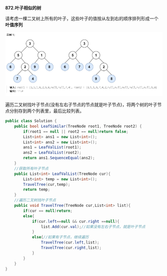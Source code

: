 **872.叶子相似的树**

请考虑一棵二叉树上所有的叶子，这些叶子的值按从左到右的顺序排列形成一个 **叶值序列** 

![QQ_1737947537327](./7.叶子相似的树.assets/QQ_1737947537327.png)

遍历二叉树找叶子节点(没有左右子节点的节点就是叶子节点)，将两个树的叶子节点分别存到两个列表里，最后比较列表。

```c#
public class Solution {
    public bool LeafSimilar(TreeNode root1, TreeNode root2) {
        if(root1 == null || root2 == null)return false;
        List<int> ans1 = new List<int>();
        List<int> ans2 = new List<int>();
        ans1 = LeafValList(root1);
        ans2 = LeafValList(root2);
        return ans1.SequenceEqual(ans2);
    }
    //获取所有叶子节点
    public List<int> LeafValList(TreeNode cur){
        List<int> temp = new List<int>();
        TravelTree(cur,temp);
        return temp;
    }
    //遍历二叉树找叶子节点
    public void TravelTree(TreeNode cur,List<int> list){
        if(cur == null)return;
        else{
            if(cur.left==null && cur.right ==null){
                list.Add(cur.val);//如果没有左右子节点，就是叶子节点
            }
            else{//如果有子节点，继续遍历
                TravelTree(cur.left,list);
                TravelTree(cur.right,list);
            }
        }
    }
}
```

